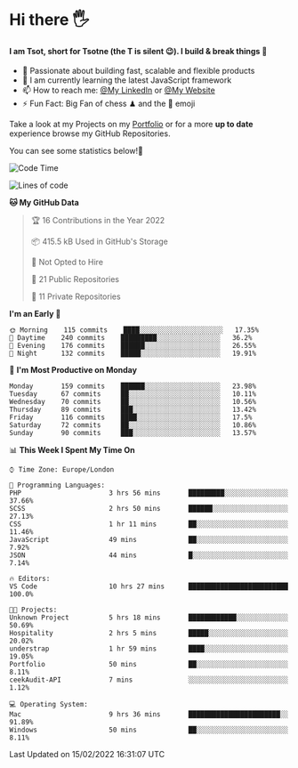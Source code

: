 # Hi there :raised_hand_with_fingers_splayed:
#### I am Tsot, short for Tsotne (the T is silent :wink:). I build & break things :space_invader:
- :telescope: Passionate about building fast, scalable and flexible products
- :seedling: I am currently learning the latest JavaScript framework 
- :mailbox: How to reach me: [@My LinkedIn](https://www.linkedin.com/in/tsotne-gvadzabia/) or [@My Website](https://tsotne.co.uk/contact)
- :zap: Fun Fact: Big Fan of chess ♟ and the 👾 emoji

Take a look at my Projects on my [Portfolio](https://tsotne.co.uk/) or for a more **up to date** experience browse my GitHub Repositories.

You can see some statistics below!:space_invader:
<!--START_SECTION:waka-->
![Code Time](http://img.shields.io/badge/Code%20Time-531%20hrs%2018%20mins-blue)

![Lines of code](https://img.shields.io/badge/From%20Hello%20World%20I%27ve%20Written-2%20Million%20lines%20of%20code-blue)

**🐱 My GitHub Data** 

> 🏆 16 Contributions in the Year 2022
 > 
> 📦 415.5 kB Used in GitHub's Storage 
 > 
> 🚫 Not Opted to Hire
 > 
> 📜 21 Public Repositories 
 > 
> 🔑 11 Private Repositories  
 > 
**I'm an Early 🐤** 

```text
🌞 Morning    115 commits    ████░░░░░░░░░░░░░░░░░░░░░   17.35% 
🌆 Daytime    240 commits    █████████░░░░░░░░░░░░░░░░   36.2% 
🌃 Evening    176 commits    ██████░░░░░░░░░░░░░░░░░░░   26.55% 
🌙 Night      132 commits    █████░░░░░░░░░░░░░░░░░░░░   19.91%

```
📅 **I'm Most Productive on Monday** 

```text
Monday       159 commits    ██████░░░░░░░░░░░░░░░░░░░   23.98% 
Tuesday      67 commits     ██░░░░░░░░░░░░░░░░░░░░░░░   10.11% 
Wednesday    70 commits     ██░░░░░░░░░░░░░░░░░░░░░░░   10.56% 
Thursday     89 commits     ███░░░░░░░░░░░░░░░░░░░░░░   13.42% 
Friday       116 commits    ████░░░░░░░░░░░░░░░░░░░░░   17.5% 
Saturday     72 commits     ██░░░░░░░░░░░░░░░░░░░░░░░   10.86% 
Sunday       90 commits     ███░░░░░░░░░░░░░░░░░░░░░░   13.57%

```


📊 **This Week I Spent My Time On** 

```text
⌚︎ Time Zone: Europe/London

💬 Programming Languages: 
PHP                      3 hrs 56 mins       █████████░░░░░░░░░░░░░░░░   37.66% 
SCSS                     2 hrs 50 mins       ██████░░░░░░░░░░░░░░░░░░░   27.13% 
CSS                      1 hr 11 mins        ██░░░░░░░░░░░░░░░░░░░░░░░   11.46% 
JavaScript               49 mins             ██░░░░░░░░░░░░░░░░░░░░░░░   7.92% 
JSON                     44 mins             █░░░░░░░░░░░░░░░░░░░░░░░░   7.14%

🔥 Editors: 
VS Code                  10 hrs 27 mins      █████████████████████████   100.0%

🐱‍💻 Projects: 
Unknown Project          5 hrs 18 mins       ████████████░░░░░░░░░░░░░   50.69% 
Hospitality              2 hrs 5 mins        █████░░░░░░░░░░░░░░░░░░░░   20.02% 
understrap               1 hr 59 mins        ████░░░░░░░░░░░░░░░░░░░░░   19.05% 
Portfolio                50 mins             ██░░░░░░░░░░░░░░░░░░░░░░░   8.11% 
ceekAudit-API            7 mins              ░░░░░░░░░░░░░░░░░░░░░░░░░   1.12%

💻 Operating System: 
Mac                      9 hrs 36 mins       ███████████████████████░░   91.89% 
Windows                  50 mins             ██░░░░░░░░░░░░░░░░░░░░░░░   8.11%

```


 Last Updated on 15/02/2022 16:31:07 UTC
<!--END_SECTION:waka-->
